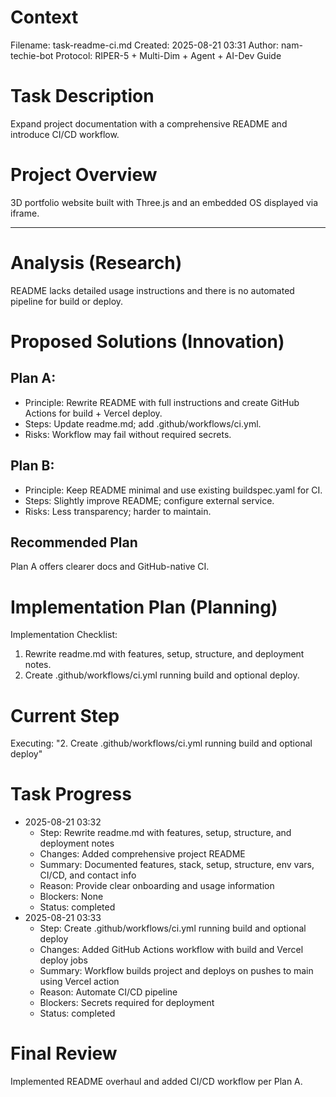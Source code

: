 # Context
Filename: task-readme-ci.md
Created: 2025-08-21 03:31
Author: nam-techie-bot
Protocol: RIPER-5 + Multi-Dim + Agent + AI-Dev Guide

# Task Description
Expand project documentation with a comprehensive README and introduce CI/CD workflow.

# Project Overview
3D portfolio website built with Three.js and an embedded OS displayed via iframe.

---
# Analysis (Research)
README lacks detailed usage instructions and there is no automated pipeline for build or deploy.

# Proposed Solutions (Innovation)
## Plan A:
- Principle: Rewrite README with full instructions and create GitHub Actions for build + Vercel deploy.
- Steps: Update readme.md; add .github/workflows/ci.yml.
- Risks: Workflow may fail without required secrets.

## Plan B:
- Principle: Keep README minimal and use existing buildspec.yaml for CI.
- Steps: Slightly improve README; configure external service.
- Risks: Less transparency; harder to maintain.

## Recommended Plan
Plan A offers clearer docs and GitHub-native CI.

# Implementation Plan (Planning)
Implementation Checklist:
1. Rewrite readme.md with features, setup, structure, and deployment notes.
2. Create .github/workflows/ci.yml running build and optional deploy.

# Current Step
Executing: "2. Create .github/workflows/ci.yml running build and optional deploy"

# Task Progress
* 2025-08-21 03:32
  * Step: Rewrite readme.md with features, setup, structure, and deployment notes
  * Changes: Added comprehensive project README
  * Summary: Documented features, stack, setup, structure, env vars, CI/CD, and contact info
  * Reason: Provide clear onboarding and usage information
  * Blockers: None
  * Status: completed
* 2025-08-21 03:33
  * Step: Create .github/workflows/ci.yml running build and optional deploy
  * Changes: Added GitHub Actions workflow with build and Vercel deploy jobs
  * Summary: Workflow builds project and deploys on pushes to main using Vercel action
  * Reason: Automate CI/CD pipeline
  * Blockers: Secrets required for deployment
  * Status: completed

# Final Review
Implemented README overhaul and added CI/CD workflow per Plan A.
